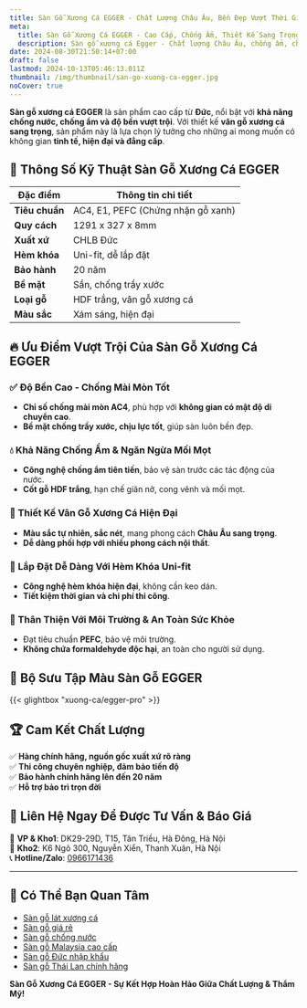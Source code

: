 ```yaml
---
title: Sàn Gỗ Xương Cá EGGER - Chất Lượng Châu Âu, Bền Đẹp Vượt Thời Gian
meta:
  title: Sàn Gỗ Xương Cá EGGER - Cao Cấp, Chống Ẩm, Thiết Kế Sang Trọng
  description: Sàn gỗ xương cá Egger - Chất lượng Châu Âu, chống ẩm, chống trầy xước. Thiết kế vân gỗ xương cá hiện đại, phù hợp với mọi không gian.
date: 2024-08-30T21:50:14+07:00
draft: false
lastmod: 2024-10-13T05:46:13.011Z
thumbnail: /img/thumbnail/san-go-xuong-ca-egger.jpg
noCover: true
---
```


**Sàn gỗ xương cá EGGER** là sản phẩm cao cấp từ **Đức**, nổi bật với **khả năng chống nước, chống ẩm và độ bền vượt trội**. Với thiết kế **vân gỗ xương cá sang trọng**, sản phẩm này là lựa chọn lý tưởng cho những ai mong muốn có không gian **tinh tế, hiện đại và đẳng cấp**.

## 🌟 Thông Số Kỹ Thuật Sàn Gỗ Xương Cá EGGER
| Đặc điểm            | Thông tin chi tiết |
|--------------------|------------------|
| **Tiêu chuẩn**    | AC4, E1, PEFC (Chứng nhận gỗ xanh) |
| **Quy cách**      | 1291 x 327 x 8mm |
| **Xuất xứ**       | CHLB Đức |
| **Hèm khóa**      | Uni-fit, dễ lắp đặt |
| **Bảo hành**      | 20 năm |
| **Bề mặt**        | Sần, chống trầy xước |
| **Loại gỗ**       | HDF trắng, vân gỗ xương cá |
| **Màu sắc**       | Xám sáng, hiện đại |

## 🔥 Ưu Điểm Vượt Trội Của Sàn Gỗ Xương Cá EGGER
### ✅ Độ Bền Cao - Chống Mài Mòn Tốt
- **Chỉ số chống mài mòn AC4**, phù hợp với **không gian có mật độ di chuyển cao**.
- **Bề mặt chống trầy xước, chịu lực tốt**, giúp sàn luôn bền đẹp.

### 💧 Khả Năng Chống Ẩm & Ngăn Ngừa Mối Mọt
- **Công nghệ chống ẩm tiên tiến**, bảo vệ sàn trước các tác động của nước.
- **Cốt gỗ HDF trắng**, hạn chế giãn nở, cong vênh và mối mọt.

### 🎨 Thiết Kế Vân Gỗ Xương Cá Hiện Đại
- **Màu sắc tự nhiên, sắc nét**, mang phong cách **Châu Âu sang trọng**.
- **Dễ dàng phối hợp với nhiều phong cách nội thất**.

### 🔧 Lắp Đặt Dễ Dàng Với Hèm Khóa Uni-fit
- **Công nghệ hèm khóa hiện đại**, không cần keo dán.
- **Tiết kiệm thời gian và chi phí thi công**.

### 🌱 Thân Thiện Với Môi Trường & An Toàn Sức Khỏe
- Đạt tiêu chuẩn **PEFC**, bảo vệ môi trường.
- **Không chứa formaldehyde độc hại**, an toàn cho người sử dụng.

## 🎨 Bộ Sưu Tập Màu Sàn Gỗ EGGER
{{< glightbox "xuong-ca/egger-pro" >}}

## 🏆 Cam Kết Chất Lượng
✅ **Hàng chính hãng, nguồn gốc xuất xứ rõ ràng**  
✅ **Thi công chuyên nghiệp, đảm bảo tiến độ**  
✅ **Bảo hành chính hãng lên đến 20 năm**  
✅ **Hỗ trợ bảo trì trọn đời**  

## 📍 Liên Hệ Ngay Để Được Tư Vấn & Báo Giá
📍 **VP & Kho1**: DK29-29D, T15, Tân Triều, Hà Đông, Hà Nội  
📍 **Kho2**: K6 Ngõ 300, Nguyễn Xiển, Thanh Xuân, Hà Nội  
📞 **Hotline/Zalo**: [0966171436](tel:0966171436)

---
## 📌 Có Thể Bạn Quan Tâm
- [Sàn gỗ lát xương cá](/san-go-xuong-ca/)  
- [Sàn gỗ giá rẻ](/san-go-cong-nghiep/san-go-gia-re/)  
- [Sàn gỗ chống nước](/san-go-cong-nghiep/san-go-chiu-nuoc/)  
- [Sàn gỗ Malaysia cao cấp](/san-go-cong-nghiep/kho-san-go-malaysia/)  
- [Sàn gỗ Đức nhập khẩu](/san-go-cong-nghiep/san-go-duc-nhap-khau/)  
- [Sàn gỗ Thái Lan chính hãng](/san-go-cong-nghiep/san-go-thai-lan/)  

**Sàn Gỗ Xương Cá EGGER - Sự Kết Hợp Hoàn Hảo Giữa Chất Lượng & Thẩm Mỹ!**
